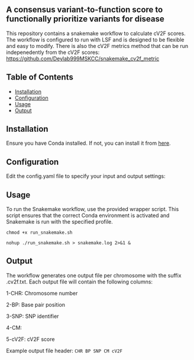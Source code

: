 ## A consensus variant-to-function score to functionally prioritize variants for disease

This repository contains a snakemake workflow to calculate cV2F scores. The workflow is configured to run with LSF and is designed to be flexible and easy to modify. There is also the cV2F metrics method that can be run indepenedently from the cV2F scores: https://github.com/Deylab999MSKCC/snakemake_cv2f_metric



## Table of Contents

- [Installation](#installation)
- [Configuration](#configuration)
- [Usage](#usage)
- [Output](#output)

## Installation

Ensure you have Conda installed. If not, you can install it from [here](https://docs.conda.io/projects/conda/en/latest/user-guide/install/index.html).

## Configuration

Edit the config.yaml file to specify your input and output settings:

## Usage

To run the Snakemake workflow, use the provided wrapper script. This script ensures that the correct Conda environment is activated and Snakemake is run with the specified profile.

`chmod +x run_snakemake.sh`

`nohup ./run_snakemake.sh > snakemake.log 2>&1 &`

## Output

The workflow generates one output file per chromosome with the suffix .cv2f.txt. Each output file will contain the following columns:

1-CHR: Chromosome number

2-BP: Base pair position

3-SNP: SNP identifier

4-CM: 

5-cV2F: cV2F score


Example output file header:
`CHR BP SNP CM cV2F`
